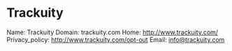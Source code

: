 
# Trackuity

Name: Trackuity
Domain: trackuity.com
Home: http://www.trackuity.com/
Privacy_policy: http://www.trackuity.com/opt-out
Email: info@trackuity.com

